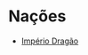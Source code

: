 <!-- TITLE: Nações -->
<!-- SUBTITLE: Visão geral sobre Nações -->

# Nações
* [Império Dragão](http://localhost/faccoes/nacoes/imperio-dragao#imperio-dragao)
